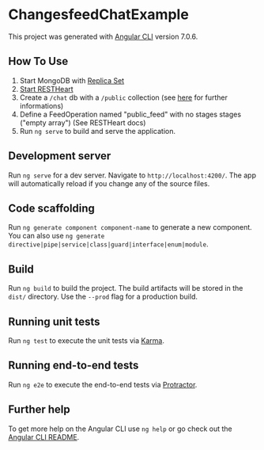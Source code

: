 # ChangesfeedChatExample

This project was generated with [Angular CLI](https://github.com/angular/angular-cli) version 7.0.6.

## How To Use

1. Start MongoDB with [Replica Set](https://docs.mongodb.com/manual/tutorial/convert-standalone-to-replica-set/)
2. [Start RESTHeart](https://restheart.org/learn/tutorial/)
3. Create a `/chat` db with a `/public` collection (see [here](https://restheart.org/learn/write-requests/) for further informations)
4. Define a FeedOperation named "public_feed" with no stages stages ("empty array") (See RESTHeart docs)
5. Run `ng serve` to build and serve the application.

## Development server

Run `ng serve` for a dev server. Navigate to `http://localhost:4200/`. The app will automatically reload if you change any of the source files.

## Code scaffolding

Run `ng generate component component-name` to generate a new component. You can also use `ng generate directive|pipe|service|class|guard|interface|enum|module`.

## Build

Run `ng build` to build the project. The build artifacts will be stored in the `dist/` directory. Use the `--prod` flag for a production build.

## Running unit tests

Run `ng test` to execute the unit tests via [Karma](https://karma-runner.github.io).

## Running end-to-end tests

Run `ng e2e` to execute the end-to-end tests via [Protractor](http://www.protractortest.org/).

## Further help

To get more help on the Angular CLI use `ng help` or go check out the [Angular CLI README](https://github.com/angular/angular-cli/blob/master/README.md).
